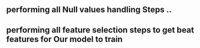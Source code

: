 ## performing all Null values handling Steps .. 
## performing all feature selection steps to get beat features for Our model to train 
